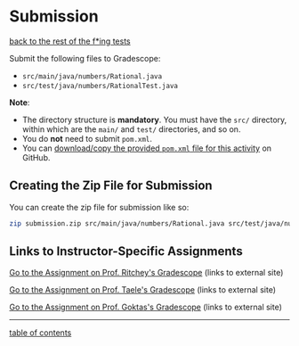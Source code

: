 # Submission
[back to the rest of the f*ing tests](the_rest_of_the_fing_tests.md)

Submit the following files to Gradescope:

* `src/main/java/numbers/Rational.java`
* `src/test/java/numbers/RationalTest.java`

**Note**:
* The directory structure is **mandatory**.  You must have the `src/` directory, within which are the `main/` and `test/` directories, and so on.
* You do **not** need to submit `pom.xml`.
* You can [download/copy the provided `pom.xml` file for this activity](https://github.com/tamu-edu-students/csce331-testing-rational/blob/main/pom.xml) on GitHub.

## Creating the Zip File for Submission

You can create the zip file for submission like so:

```bash
zip submission.zip src/main/java/numbers/Rational.java src/test/java/numbers/RationalTest.java
```
## Links to Instructor-Specific Assignments

[Go to the Assignment on Prof. Ritchey's Gradescope](https://www.gradescope.com/courses/561081/assignments/2993424) (links to external site)

[Go to the Assignment on Prof. Taele's Gradescope](https://www.gradescope.com/courses/544605/assignments/3596198) (links to external site)

[Go to the Assignment on Prof. Goktas's Gradescope](https://www.gradescope.com/courses/573370/assignments/3597755) (links to external site)

<hr>

[table of contents](toc.md)
